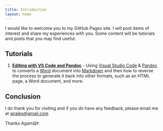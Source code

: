 ```yaml
---
title: Introduction
layout: home
---
```

I would like to welcome you to my GitHub Pages site. I will post items of
interest and share my experiences with you. Some content will be
tutorials and posts that you may find useful.

## Tutorials

1. <u>**[Editing with VS Code and Pandoc]**</u> - Using [Visual Studio Code] & [Pandoc] to
   converts a [Word] document into [Markdown] and then how to reverse the process
   to generate it back into other formats, such as an HTML page, a Word document,
   and more.

## Conclusion

I do thank you for visiting and if you do have any feedback, please email me at
<wralex@gmail.com>

Thanks Again😃❗

[Editing with VS Code and Pandoc]: /instructions/Editing-With-Pandoc
[Visual Studio Code]: https://code.visualstudio.com/
[Pandoc]: https://pandoc.org/
[Word]: https://word.office.com
[Markdown]: https://www.markdownguide.org/
